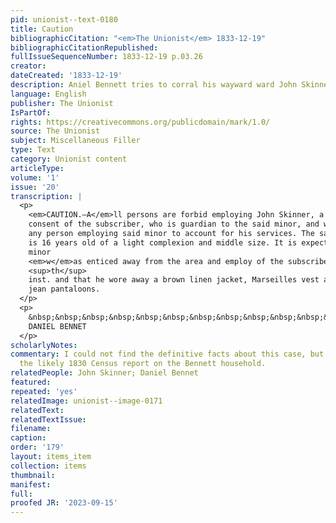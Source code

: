 ```yaml
---
pid: unionist--text-0180
title: Caution
bibliographicCitation: "<em>The Unionist</em> 1833-12-19"
bibliographicCitationRepublished: 
fullIssueSequenceNumber: 1833-12-19 p.03.26
creator: 
dateCreated: '1833-12-19'
description: Aniel Bennett tries to corral his wayward ward John Skinner
language: English
publisher: The Unionist
IsPartOf: 
rights: https://creativecommons.org/publicdomain/mark/1.0/
source: The Unionist
subject: Miscellaneous Filler
type: Text
category: Unionist content
articleType: 
volume: '1'
issue: '20'
transcription: |
  <p>
    <em>CAUTION.—A</em>ll persons are forbid employing John Skinner, a minor; without the
    consent of the subscriber, who is guardian to the said minor, and will require
    any person employing said minor to account for his services. The said Skinner
    is 16 years old of a light complexion and middle size. It is expected said
    minor
    <em>w</em>as enticed away from the area and employ of the subscriber on the 17
    <sup>th</sup>
    inst. and that he wore away a brown linen jacket, Marseilles vest and striped
    jean pantaloons.
  </p>
  <p>
    &nbsp;&nbsp;&nbsp;&nbsp;&nbsp;&nbsp;&nbsp;&nbsp;&nbsp;&nbsp;&nbsp;&nbsp;&nbsp;&nbsp;&nbsp;&nbsp;&nbsp;&nbsp;&nbsp;&nbsp;&nbsp;&nbsp;&nbsp;&nbsp;&nbsp;&nbsp;&nbsp;&nbsp;&nbsp;&nbsp;&nbsp;&nbsp;&nbsp;&nbsp;&nbsp;&nbsp;&nbsp;&nbsp;&nbsp;&nbsp;&nbsp;&nbsp;&nbsp;&nbsp;&nbsp;&nbsp;&nbsp;
    DANIEL BENNET
  </p>
scholarlyNotes: 
commentary: I could not find the definitive facts about this case, but I've included
  the likely 1830 Census report on the Bennett household.
relatedPeople: John Skinner; Daniel Bennet
featured: 
repeated: 'yes'
relatedImage: unionist--image-0171
relatedText: 
relatedTextIssue: 
filename: 
caption: 
order: '179'
layout: items_item
collection: items
thumbnail: 
manifest: 
full: 
proofed JR: '2023-09-15'
---
```


